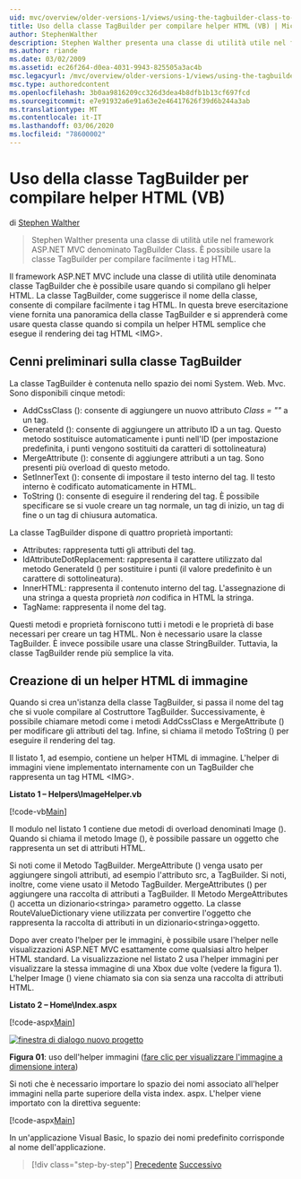 ```yaml
---
uid: mvc/overview/older-versions-1/views/using-the-tagbuilder-class-to-build-html-helpers-vb
title: Uso della classe TagBuilder per compilare helper HTML (VB) | Microsoft Docs
author: StephenWalther
description: Stephen Walther presenta una classe di utilità utile nel framework ASP.NET MVC denominato TagBuilder Class. È possibile usare la classe TagBuilder per semplificare...
ms.author: riande
ms.date: 03/02/2009
ms.assetid: ec26f264-d0ea-4031-9943-825505a3ac4b
msc.legacyurl: /mvc/overview/older-versions-1/views/using-the-tagbuilder-class-to-build-html-helpers-vb
msc.type: authoredcontent
ms.openlocfilehash: 3b0aa9816209cc326d3dea4b8dfb1b13cf697fcd
ms.sourcegitcommit: e7e91932a6e91a63e2e46417626f39d6b244a3ab
ms.translationtype: MT
ms.contentlocale: it-IT
ms.lasthandoff: 03/06/2020
ms.locfileid: "78600002"
---
```

# <a name="using-the-tagbuilder-class-to-build-html-helpers-vb"></a>Uso della classe TagBuilder per compilare helper HTML (VB)

di [Stephen Walther](https://github.com/StephenWalther)

> Stephen Walther presenta una classe di utilità utile nel framework ASP.NET MVC denominato TagBuilder Class. È possibile usare la classe TagBuilder per compilare facilmente i tag HTML.

Il framework ASP.NET MVC include una classe di utilità utile denominata classe TagBuilder che è possibile usare quando si compilano gli helper HTML. La classe TagBuilder, come suggerisce il nome della classe, consente di compilare facilmente i tag HTML. In questa breve esercitazione viene fornita una panoramica della classe TagBuilder e si apprenderà come usare questa classe quando si compila un helper HTML semplice che esegue il rendering dei tag HTML &lt;IMG&gt;.

## <a name="overview-of-the-tagbuilder-class"></a>Cenni preliminari sulla classe TagBuilder

La classe TagBuilder è contenuta nello spazio dei nomi System. Web. Mvc. Sono disponibili cinque metodi:

- AddCssClass (): consente di aggiungere un nuovo attributo *Class = ""* a un tag.
- GenerateId (): consente di aggiungere un attributo ID a un tag. Questo metodo sostituisce automaticamente i punti nell'ID (per impostazione predefinita, i punti vengono sostituiti da caratteri di sottolineatura)
- MergeAttribute (): consente di aggiungere attributi a un tag. Sono presenti più overload di questo metodo.
- SetInnerText (): consente di impostare il testo interno del tag. Il testo interno è codificato automaticamente in HTML.
- ToString (): consente di eseguire il rendering del tag. È possibile specificare se si vuole creare un tag normale, un tag di inizio, un tag di fine o un tag di chiusura automatica.

La classe TagBuilder dispone di quattro proprietà importanti:

- Attributes: rappresenta tutti gli attributi del tag.
- IdAttributeDotReplacement: rappresenta il carattere utilizzato dal metodo GenerateId () per sostituire i punti (il valore predefinito è un carattere di sottolineatura).
- InnerHTML: rappresenta il contenuto interno del tag. L'assegnazione di una stringa a questa proprietà *non* codifica in HTML la stringa.
- TagName: rappresenta il nome del tag.

Questi metodi e proprietà forniscono tutti i metodi e le proprietà di base necessari per creare un tag HTML. Non è necessario usare la classe TagBuilder. È invece possibile usare una classe StringBuilder. Tuttavia, la classe TagBuilder rende più semplice la vita.

## <a name="creating-an-image-html-helper"></a>Creazione di un helper HTML di immagine

Quando si crea un'istanza della classe TagBuilder, si passa il nome del tag che si vuole compilare al Costruttore TagBuilder. Successivamente, è possibile chiamare metodi come i metodi AddCssClass e MergeAttribute () per modificare gli attributi del tag. Infine, si chiama il metodo ToString () per eseguire il rendering del tag.

Il listato 1, ad esempio, contiene un helper HTML di immagine. L'helper di immagini viene implementato internamente con un TagBuilder che rappresenta un tag HTML &lt;IMG&gt;.

**Listato 1 – Helpers\ImageHelper.vb**

[!code-vb[Main](using-the-tagbuilder-class-to-build-html-helpers-vb/samples/sample1.vb)]

Il modulo nel listato 1 contiene due metodi di overload denominati Image (). Quando si chiama il metodo Image (), è possibile passare un oggetto che rappresenta un set di attributi HTML.

Si noti come il Metodo TagBuilder. MergeAttribute () venga usato per aggiungere singoli attributi, ad esempio l'attributo src, a TagBuilder. Si noti, inoltre, come viene usato il Metodo TagBuilder. MergeAttributes () per aggiungere una raccolta di attributi a TagBuilder. Il Metodo MergeAttributes () accetta un dizionario&lt;stringa&gt; parametro oggetto. La classe RouteValueDictionary viene utilizzata per convertire l'oggetto che rappresenta la raccolta di attributi in un dizionario&lt;stringa&gt;oggetto.

Dopo aver creato l'helper per le immagini, è possibile usare l'helper nelle visualizzazioni ASP.NET MVC esattamente come qualsiasi altro helper HTML standard. La visualizzazione nel listato 2 usa l'helper immagini per visualizzare la stessa immagine di una Xbox due volte (vedere la figura 1). L'helper Image () viene chiamato sia con sia senza una raccolta di attributi HTML.

**Listato 2 – Home\Index.aspx**

[!code-aspx[Main](using-the-tagbuilder-class-to-build-html-helpers-vb/samples/sample2.aspx)]

[![finestra di dialogo nuovo progetto](using-the-tagbuilder-class-to-build-html-helpers-vb/_static/image1.jpg)](using-the-tagbuilder-class-to-build-html-helpers-vb/_static/image1.png)

**Figura 01**: uso dell'helper immagini ([fare clic per visualizzare l'immagine a dimensione intera](using-the-tagbuilder-class-to-build-html-helpers-vb/_static/image2.png))

Si noti che è necessario importare lo spazio dei nomi associato all'helper immagini nella parte superiore della vista index. aspx. L'helper viene importato con la direttiva seguente:

[!code-aspx[Main](using-the-tagbuilder-class-to-build-html-helpers-vb/samples/sample3.aspx)]

In un'applicazione Visual Basic, lo spazio dei nomi predefinito corrisponde al nome dell'applicazione.

> [!div class="step-by-step"]
> [Precedente](creating-custom-html-helpers-vb.md)
> [Successivo](creating-page-layouts-with-view-master-pages-vb.md)
